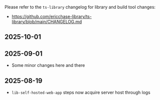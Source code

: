 Please refer to the `ts-library` changelog for library and build tool changes:

- https://github.com/ericchase-library/ts-library/blob/main/CHANGELOG.md

## 2025-10-01

## 2025-09-01

- Some minor changes here and there

## 2025-08-19

- `lib-self-hosted-web-app` steps now acquire server host through logs
